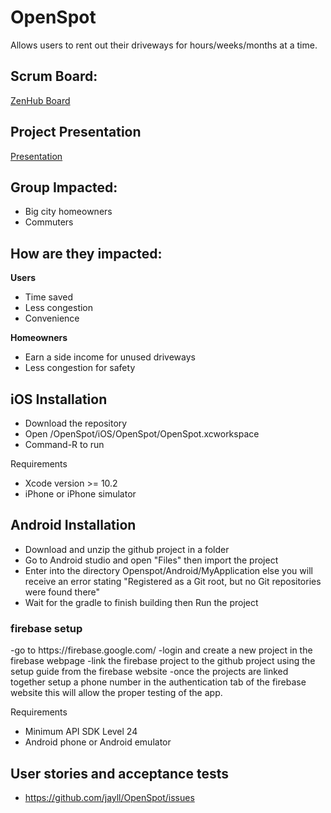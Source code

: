 # OpenSpot
Allows users to rent out their driveways for hours/weeks/months at a time.

<h2>Scrum Board:</h2>

[ZenHub Board](https://app.zenhub.com/workspaces/openspotworkspace-5c621c61a447ea188288cc64/boards?repos=169479646)

<h2>Project Presentation</h2>

[Presentation](https://docs.google.com/presentation/d/1tP12SYSUPD5L15t8a7txNz5fY6Omz9S_SWBaHxD8PoM/edit?usp=sharing)

<h2>Group Impacted:</h2>
  <ul>
  <li>Big city homeowners</li>
  <li>Commuters </li>
  </ul>

<h2> How are they impacted:</h2>

  <b>Users</b>
  - Time saved
  - Less congestion
  - Convenience

 <b>Homeowners</b>
  - Earn a side income for unused driveways
  - Less congestion for safety

<h2> iOS Installation </h2>

  - Download the repository
  - Open /OpenSpot/iOS/OpenSpot/OpenSpot.xcworkspace
  - Command-R to run

Requirements
  - Xcode version >= 10.2
  - iPhone or iPhone simulator

<h2> Android Installation </h2>

  - Download and unzip the github project in a folder
  - Go to Android studio and open "Files" then import the project
  - Enter into the directory Openspot/Android/MyApplication else you will receive an error stating "Registered as a Git root, but no Git     repositories were found there"
  - Wait for the gradle to finish building then Run the project

<h3> firebase setup </h3>
  -go to https://firebase.google.com/
  -login and create a new project in the firebase webpage
  -link the firebase project to the github project using the setup guide from the firebase website
  -once the projects are linked together setup a phone number in the authentication tab of the firebase website this will allow the proper testing of the app.

Requirements

  - Minimum API SDK Level 24
  - Android phone or Android emulator

<h2> User stories and acceptance tests </h2>

  - https://github.com/jayll/OpenSpot/issues
